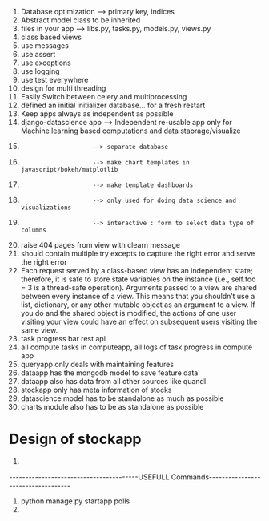 1. Database optimization --> primary key, indices
2. Abstract model class to be inherited
3. files in your app --> libs.py, tasks.py, models.py, views.py
4. class based views
5. use messages
6. use assert
7. use exceptions
8. use logging
9. use test everywhere
10. design for multi threading 
10. Easily Switch between celery and multiprocessing
11. defined an initial initializer database... for a fresh restart
12.  Keep apps always as independent as possible
13.  django-datascience app --> Independent re-usable app only for Machine learning based computations and data staorage/visualize
14.                         --> separate database
14.                         --> make chart templates in javascript/bokeh/matplotlib
14.                         --> make template dashboards
15.                         --> only used for doing data science and visualizations
16.                         --> interactive : form to select data type of columns
15. raise 404 pages from view with clearn message
16. should contain multiple try excepts to capture the right error and serve the right error
17. Each request served by a class-based view has an independent state; therefore, it is safe to store state variables on the instance (i.e., self.foo = 3 is a thread-safe operation). Arguments passed to a view are shared between every instance of a view. This means that you shouldn’t use a list, dictionary, or any other mutable object as an argument to a view. If you do and the shared object is modified, the actions of one user visiting your view could have an effect on subsequent users visiting the same view.
18.  task progress bar rest api
19.  all compute tasks in computeapp, all logs of task progress in compute app
20.  queryapp only deals with maintaining features
21.  dataapp has the mongodb model to save feature data
22.  dataapp also has data from all other sources like quandl
23.  stockapp only has meta information of stocks
24.  datascience model has to be standalone as much as possible
25.  charts module also has to be as standalone as possible





# Design of stockapp
1. 




----------------------------------------USEFULL Commands-----------------------------------

1. python manage.py startapp polls
2. 

